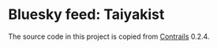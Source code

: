 # Bluesky feed: Taiyakist

The source code in this project is copied from [Contrails](https://github.com/LanceMcCarthy/Contrails) 0.2.4.
